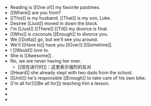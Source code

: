 - Reading is [[One of]] my favorite pastimes.
- [[Where]] are you from?
- [[This]] is my husband. [[That]] is my son, Luke.
- Desiree [[Just]] moved in down the block.
- I'm [[Just]] [[There]] [[Till]] my divorce is final.
- [[Who]] is coconuts [[Enough]] to divorce you.
- We [[Gotta]] go, but we'll see you around.
- We'll [[Have to]] have you [[Over]] [[Sometime]].
- I [[Would]] love to.
- She is [[Awesome]] .
- No, we are never having her over.
	- [[现在进行时]]：这里表示强烈的反对
- [[Heard]] she already slept with two dads from the school.
- [[Until]] he's responsible [[Enough]] to take care of his own bike.
- [I'm all for]([[Be all for]]) teaching him a lesson.
-
-
-